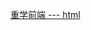 [重学前端 --- html](https://blog.junfeng530.xyz/docs/%E8%BF%9B%E9%98%B6%E5%AD%A6%E4%B9%A0/%E9%87%8D%E5%AD%A6%E5%89%8D%E7%AB%AF/html_tag.html)
